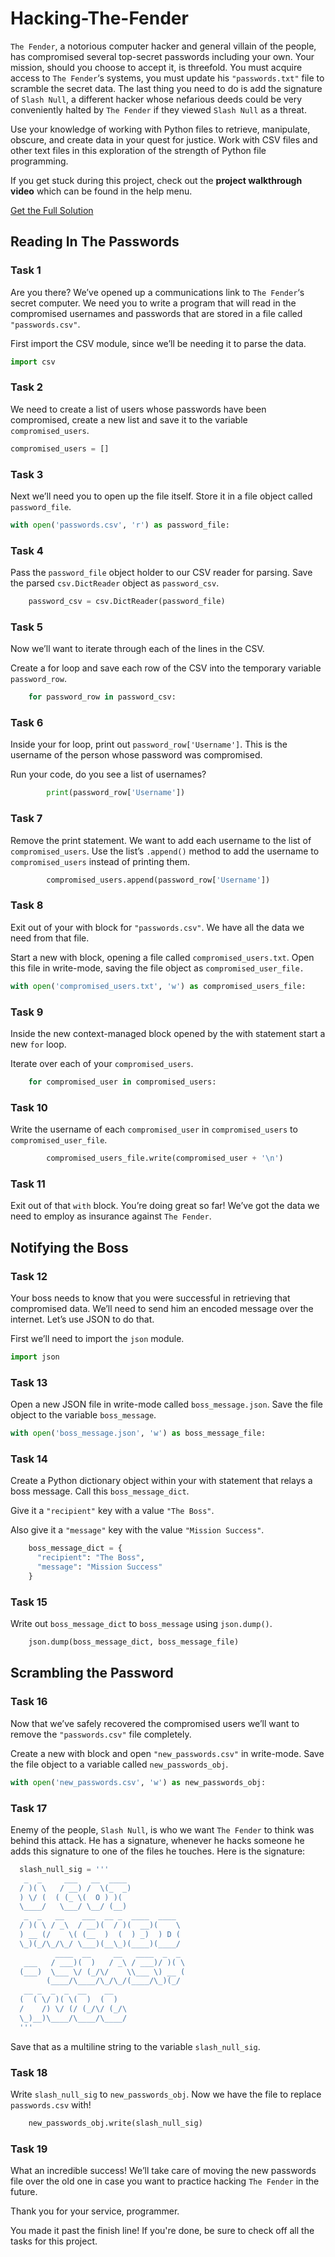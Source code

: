# Hacking-The-Fender
`The Fender`, a notorious computer hacker and general villain of the people, has compromised several top-secret passwords including your own. Your mission, should you choose to accept it, is threefold. You must acquire access to `The Fender`‘s systems, you must update his `"passwords.txt"` file to scramble the secret data. The last thing you need to do is add the signature of `Slash Null`, a different hacker whose nefarious deeds could be very conveniently halted by `The Fender` if they viewed `Slash Null` as a threat.

Use your knowledge of working with Python files to retrieve, manipulate, obscure, and create data in your quest for justice. Work with CSV files and other text files in this exploration of the strength of Python file programming.

If you get stuck during this project, check out the **project walkthrough video** which can be found in the help menu.

[Get the Full Solution](https://github.com/rahulvyasm/Hacking-The-Fender/blob/main/script.py)

## Reading In The Passwords
### Task 1
Are you there? We’ve opened up a communications link to `The Fender`‘s secret computer. We need you to write a program that will read in the compromised usernames and passwords that are stored in a file called `"passwords.csv"`.

First import the CSV module, since we’ll be needing it to parse the data.
```python
import csv
```

### Task 2
We need to create a list of users whose passwords have been compromised, create a new list and save it to the variable `compromised_users`.
```python
compromised_users = []
```

### Task 3
Next we’ll need you to open up the file itself. Store it in a file object called `password_file`.
```python
with open('passwords.csv', 'r') as password_file:
```

### Task 4
Pass the `password_file` object holder to our CSV reader for parsing. Save the parsed `csv.DictReader` object as `password_csv`.
```python
    password_csv = csv.DictReader(password_file)
```

### Task 5
Now we’ll want to iterate through each of the lines in the CSV.

Create a for loop and save each row of the CSV into the temporary variable `password_row`.
```python
    for password_row in password_csv:
```

### Task 6
Inside your for loop, print out `password_row['Username']`. This is the username of the person whose password was compromised.

Run your code, do you see a list of usernames?
```python
        print(password_row['Username'])
```

### Task 7
Remove the print statement. We want to add each username to the list of  `compromised_users`. Use the list’s  `.append()` method to add the username to `compromised_users` instead of printing them.
```python
        compromised_users.append(password_row['Username'])
```

### Task 8
Exit out of your with block for `"passwords.csv"`. We have all the data we need from that file.

Start a new with block, opening a file called `compromised_users.txt`. Open this file in write-mode, saving the file object as `compromised_user_file.`
```python
with open('compromised_users.txt', 'w') as compromised_users_file:
```

### Task 9
Inside the new context-managed block opened by the with statement start a new `for` loop.

Iterate over each of your `compromised_users`.
```python
    for compromised_user in compromised_users:
```

### Task 10
Write the username of each `compromised_user` in `compromised_users` to `compromised_user_file`.
```python
        compromised_users_file.write(compromised_user + '\n')
```

### Task 11
Exit out of that `with` block. You’re doing great so far! We’ve got the data we need to employ as insurance against `The Fender`.

## Notifying the Boss
### Task 12
Your boss needs to know that you were successful in retrieving that compromised data. We’ll need to send him an encoded message over the internet. Let’s use JSON to do that.

First we’ll need to import the `json` module.
```python
import json
```

### Task 13
Open a new JSON file in write-mode called `boss_message.json`. Save the file object to the variable `boss_message`.
```python
with open('boss_message.json', 'w') as boss_message_file:
```

### Task 14
Create a Python dictionary object within your with statement that relays a boss message. Call this `boss_message_dict`.

Give it a `"recipient"` key with a value `"The Boss"`.

Also give it a `"message"` key with the value `"Mission Success"`.
```python
    boss_message_dict = {
      "recipient": "The Boss",
      "message": "Mission Success"
    }
```

### Task 15
Write out `boss_message_dict` to `boss_message` using `json.dump()`.
```python
    json.dump(boss_message_dict, boss_message_file)
```

## Scrambling the Password
### Task 16
Now that we’ve safely recovered the compromised users we’ll want to remove the `"passwords.csv"` file completely.

Create a new with block and open `"new_passwords.csv"` in write-mode. Save the file object to a variable called `new_passwords_obj`.
```python
with open('new_passwords.csv', 'w') as new_passwords_obj:
```

### Task 17
Enemy of the people, `Slash Null`, is who we want `The Fender` to think was behind this attack. He has a signature, whenever he hacks someone he adds this signature to one of the files he touches. Here is the signature:
```python
  slash_null_sig = '''
   _  _     ___   __  ____             
  / )( \   / __) /  \(_  _)            
  ) \/ (  ( (_ \(  O ) )(              
  \____/   \___/ \__/ (__)             
   _  _   __    ___  __ _  ____  ____  
  / )( \ / _\  / __)(  / )(  __)(    \ 
  ) __ (/    \( (__  )  (  ) _)  ) D ( 
  \_)(_/\_/\_/ \___)(__\_)(____)(____/ 
          ____  __     __   ____  _  _ 
   ___   / ___)(  )   / _\ / ___)/ )( \
  (___)  \___ \/ (_/\/    \\___ \) __ (
        (____/\____/\_/\_/(____/\_)(_/
   __ _  _  _  __    __                
  (  ( \/ )( \(  )  (  )               
  /    /) \/ (/ (_/\/ (_/\             
  \_)__)\____/\____/\____/ 
  '''
```

Save that as a multiline string to the variable `slash_null_sig`.

### Task 18
Write `slash_null_sig` to `new_passwords_obj`. Now we have the file to replace `passwords.csv` with!
```python
    new_passwords_obj.write(slash_null_sig)
```

### Task 19
What an incredible success! We’ll take care of moving the new passwords file over the old one in case you want to practice hacking `The Fender` in the future.

Thank you for your service, programmer.  

You made it past the finish line! If you're done, be sure to check off all the tasks for this project.
